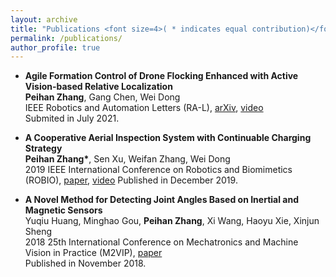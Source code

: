 ```yaml
---
layout: archive
title: "Publications <font size=4>( * indicates equal contribution)</font>"
permalink: /publications/
author_profile: true
---
```


* **Agile Formation Control of Drone Flocking Enhanced with Active Vision-based Relative Localization** <br>
**Peihan Zhang**, Gang Chen, Wei Dong <br>
IEEE Robotics and Automation Letters (RA-L), [arXiv](https://arxiv.org/pdf/2108.05505), [video]() <br>
Submited in July 2021.

* **A Cooperative Aerial Inspection System with Continuable Charging Strategy** <br>
**Peihan Zhang\***, Sen Xu, Weifan Zhang, Wei Dong <br>
2019 IEEE International Conference on Robotics and Biomimetics (ROBIO), [paper](https://ieeexplore.ieee.org/document/8961597), [video]()
Published  in December 2019.

* **A Novel Method for Detecting Joint Angles Based on Inertial and Magnetic Sensors** <br>
Yuqiu Huang, Minghao Gou, **Peihan Zhang**, Xi Wang, Haoyu Xie, Xinjun Sheng <br>
2018 25th International Conference on Mechatronics and Machine Vision in Practice (M2VIP), [paper](https://ieeexplore.ieee.org/document/8600868) <br>
Published  in November 2018.



<!-- {% if author.googlescholar %}
  You can also find my articles on <u><a href="{{author.googlescholar}}">my Google Scholar profile</a>.</u>
{% endif %}

{% include base_path %}

{% for post in site.publications reversed %}
  {% include archive-single.html %}
{% endfor %} -->
